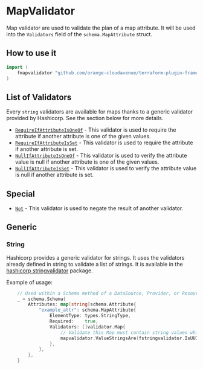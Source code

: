 # MapValidator

Map validator are used to validate the plan of a map attribute.
It will be used into the `Validators` field of the `schema.MapAttribute` struct.

## How to use it

```go
import (
    fmapvalidator "github.com/orange-cloudavenue/terraform-plugin-framework-validators/mapvalidator"
)
```

## List of Validators

Every `string` validators are available for maps thanks to a generic validator provided by Hashicorp. See the section below for more details.

- [`RequireIfAttributeIsOneOf`](../common/require_if_attribute_is_one_of.md) - This validator is used to require the attribute if another attribute is one of the given values.
- [`RequireIfAttributeIsSet`](../common/require_if_attribute_is_set.md) - This validator is used to require the attribute if another attribute is set.
- [`NullIfAttributeIsOneOf`](../common/null_if_attribute_is_one_of.md) - This validator is used to verify the attribute value is null if another attribute is one of the given values.
- [`NullIfAttributeIsSet`](../common/null_if_attribute_is_set.md) - This validator is used to verify the attribute value is null if another attribute is set.

## Special

- [`Not`](not.md) - This validator is used to negate the result of another validator.

## Generic

### String

Hashicorp provides a generic validator for strings. It uses the validators already defined in string to validate a list of strings.
It is available in the [hashicorp stringvalidator](https://github.com/hashicorp/terraform-plugin-framework-validators/tree/main) package.

Example of usage:

```go
    // Used within a Schema method of a DataSource, Provider, or Resource
    _ = schema.Schema{
        Attributes: map[string]schema.Attribute{
            "example_attr": schema.MapAttribute{
                ElementType: types.StringType,
                Required:    true,
                Validators: []validator.Map{
                    // Validate this Map must contain string values which are at least 3 characters.
                    mapvalidator.ValueStringsAre(fstringvalidator.IsUUID()),
                },
            },
        },
    }
```
